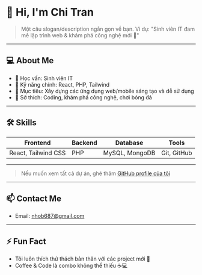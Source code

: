 # 👋 Hi, I'm Chi Tran

> Một câu slogan/description ngắn gọn về bạn. Ví dụ: "Sinh viên IT đam mê lập trình web & khám phá công nghệ mới 🚀"

---

## 💻 About Me
- 🔹 Học vấn: Sinh viên IT  
- 🔹 Kỹ năng chính: React, PHP, Tailwind  
- 🔹 Mục tiêu: Xây dựng các ứng dụng web/mobile sáng tạo và dễ sử dụng  
- 🔹 Sở thích: Coding, khám phá công nghệ, chơi bóng đá

---

## 🛠 Skills
| Frontend | Backend | Database | Tools |
|----------|---------|---------|-------|
| React, Tailwind CSS | PHP | MySQL, MongoDB | Git, GitHub |

---

> Nếu muốn xem tất cả dự án, ghé thăm [GitHub profile của tôi](https://github.com/ChiTran-1012)

---

## 📫 Contact Me
- Email: nhob687@gmail.com  

---

## ⚡ Fun Fact
- Tôi luôn thích thử thách bản thân với các project mới 🚀  
- Coffee & Code là combo không thể thiếu ☕💻
